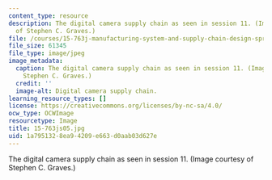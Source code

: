 ```yaml
---
content_type: resource
description: The digital camera supply chain as seen in session 11. (Image courtesy
  of Stephen C. Graves.)
file: /courses/15-763j-manufacturing-system-and-supply-chain-design-spring-2005/1a7951328ea94209e663d0aab03d627e_15-763js05.jpg
file_size: 61345
file_type: image/jpeg
image_metadata:
  caption: The digital camera supply chain as seen in session 11. (Image by Prof.
    Stephen C. Graves.)
  credit: ''
  image-alt: Digital camera supply chain.
learning_resource_types: []
license: https://creativecommons.org/licenses/by-nc-sa/4.0/
ocw_type: OCWImage
resourcetype: Image
title: 15-763js05.jpg
uid: 1a795132-8ea9-4209-e663-d0aab03d627e
---
```

The digital camera supply chain as seen in session 11. (Image courtesy of Stephen C. Graves.)